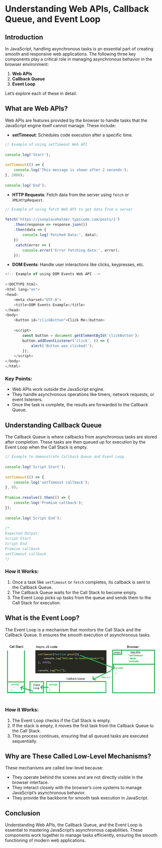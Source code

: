 
# Understanding Web APIs, Callback Queue, and Event Loop

## Introduction

In JavaScript, handling asynchronous tasks is an essential part of creating smooth and responsive web applications. The following three key components play a critical role in managing asynchronous behavior in the browser environment:

1. **Web APIs**
2. **Callback Queue**
3. **Event Loop**

Let’s explore each of these in detail.

## What are Web APIs?

Web APIs are features provided by the browser to handle tasks that the JavaScript engine itself cannot manage. These include:

- **setTimeout**: Schedules code execution after a specific time.

```javascript
// Example of using setTimeout Web API

console.log('Start');

setTimeout(() => {
    console.log('This message is shown after 2 seconds');
}, 2000);

console.log('End');
```


- **HTTP Requests**: Fetch data from the server using `fetch` or `XMLHttpRequest`.


```javascript
// Example of using fetch Web API to get data from a server

fetch('https://jsonplaceholder.typicode.com/posts/1')
    .then(response => response.json())
    .then(data => {
        console.log('Fetched Data:', data);
    })
    .catch(error => {
        console.error('Error fetching data:', error);
    });
```

- **DOM Events**: Handle user interactions like clicks, keypresses, etc.


```javascript
<!-- Example of using DOM Events Web API -->

<!DOCTYPE html>
<html lang="en">
<head>
    <meta charset="UTF-8">
    <title>DOM Events Example</title>
</head>
<body>
    <button id="clickButton">Click Me</button>

    <script>
        const button = document.getElementById('clickButton');
        button.addEventListener('click', () => {
            alert('Button was clicked!');
        });
    </script>
</body>
</html>

```

### Key Points:

- Web APIs work outside the JavaScript engine.
- They handle asynchronous operations like timers, network requests, or event listeners.
- Once the task is complete, the results are forwarded to the Callback Queue.

## Understanding Callback Queue

The Callback Queue is where callbacks from asynchronous tasks are stored after completion. These tasks are then queued up for execution by the Event Loop when the Call Stack is empty.

```javascript
// Example to demonstrate Callback Queue and Event Loop

console.log('Script Start');

setTimeout(() => {
    console.log('setTimeout callback');
}, 0);

Promise.resolve().then(() => {
    console.log('Promise callback');
});

console.log('Script End');

/*
Expected Output:
Script Start
Script End
Promise callback
setTimeout callback
*/
```


### How it Works:

1. Once a task like `setTimeout` or `fetch` completes, its callback is sent to the Callback Queue.
2. The Callback Queue waits for the Call Stack to become empty.
3. The Event Loop picks up tasks from the queue and sends them to the Call Stack for execution.

## What is the Event Loop?

The Event Loop is a mechanism that monitors the Call Stack and the Callback Queue. It ensures the smooth execution of asynchronous tasks.

<img src="./images/async1-660x247.png">


### How it Works:

1. The Event Loop checks if the Call Stack is empty.
2. If the stack is empty, it moves the first task from the Callback Queue to the Call Stack.
3. This process continues, ensuring that all queued tasks are executed sequentially.

## Why are These Called Low-Level Mechanisms?

These mechanisms are called low-level because:

- They operate behind the scenes and are not directly visible in the browser interface.
- They interact closely with the browser’s core systems to manage JavaScript’s asynchronous behavior.
- They provide the backbone for smooth task execution in JavaScript.

## Conclusion

Understanding Web APIs, the Callback Queue, and the Event Loop is essential to mastering JavaScript’s asynchronous capabilities. These components work together to manage tasks efficiently, ensuring the smooth functioning of modern web applications.

